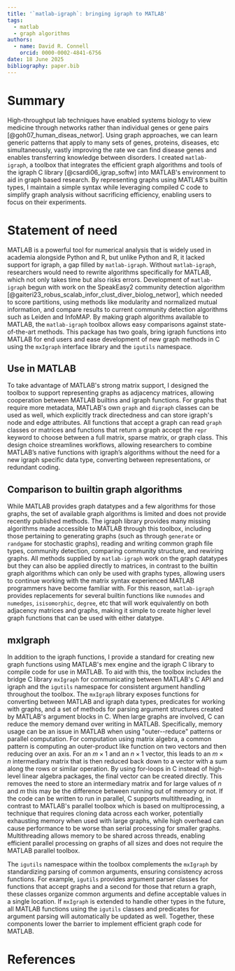 ```yaml
---
title: '`matlab-igraph`: bringing igraph to MATLAB'
tags:
  - matlab
  - graph algorithms
authors:
  - name: David R. Connell
    orcid: 0000-0002-4841-6756
date: 18 June 2025
bibliography: paper.bib
---
```


# Summary

High-throughput lab techniques have enabled systems biology to view medicine through networks rather than individual genes or gene pairs [@goh07_human_diseas_networ].
Using graph approaches, we can learn generic patterns that apply to many sets of genes, proteins, diseases, etc simultaneously, vastly improving the rate we can find disease genes and enables transferring knowledge between disorders.
I created `matlab-igraph`, a toolbox that integrates the efficient graph algorithms and tools of the igraph C library [@csardi06_igrap_softw] into MATLAB's environment to aid in graph based research.
By representing graphs using MATLAB's builtin types, I maintain a simple syntax while leveraging compiled C code to simplify graph analysis without sacrificing efficiency, enabling users to focus on their experiments.

# Statement of need

MATLAB is a powerful tool for numerical analysis that is widely used in academia alongside Python and R, but unlike Python and R, it lacked support for igraph, a gap filled by `matlab-igraph`.
Without `matlab-igraph`, researchers would need to rewrite algorithms specifically for MATLAB, which not only takes time but also risks errors.
Development of `matlab-igraph` begun with work on the SpeakEasy2 community detection algorithm [@gaiteri23_robus_scalab_infor_clust_diver_biolog_networ], which needed to score partitions, using methods like modularity and normalized mutual information, and compare results to current community detection algorithms such as Leiden and InfoMAP.
By making graph algorithms available to MATLAB, the `matlab-igraph` toolbox allows easy comparisons against state-of-the-art methods.
This package has two goals, bring igraph functions into MATLAB for end users and ease development of new graph methods in C using the `mxIgraph` interface library and the `igutils` namespace.

## Use in MATLAB

To take advantage of MATLAB's strong matrix support, I designed the toolbox to support representing graphs as adjacency matrices, allowing cooperation between MATLAB builtins and igraph functions.
For graphs that require more metadata, MATLAB's own `graph` and `digraph` classes can be used as well, which explicitly track directedness and can store igraph's node and edge attributes.
All functions that accept a graph can read `graph` classes or matrices and functions that return a graph accept the `repr` keyword to choose between a full matrix, sparse matrix, or graph class.
This design choice streamlines workflows, allowing researchers to combine MATLAB’s native functions with igraph’s algorithms without the need for a new igraph specific data type, converting between representations, or redundant coding.

## Comparison to builtin graph algorithms

While MATLAB provides graph datatypes and a few algorithms for those graphs, the set of available graph algorithms is limited and does not provide recently published methods.
The igraph library provides many missing algorithms made accessible to MATLAB through this toolbox, including those pertaining to generating graphs (such as through `generate` or `randgame` for stochastic graphs), reading and writing common graph file types, community detection, comparing community structure, and rewiring graphs.
All methods supplied by `matlab-igraph` work on the graph datatypes but they can also be applied directly to matrices, in contrast to the builtin graph algorithms which can only be used with graphs types, allowing users to continue working with the matrix syntax experienced MATLAB programmers have become familiar with.
For this reason, `matlab-igraph` provides replacements for several builtin functions like `numnodes` and `numedges`, `isisomorphic`, `degree`, etc that will work equivalently on both adjacency matrices and graphs, making it simple to create higher level graph functions that can be used with either datatype.

## mxIgraph

In addition to the igraph functions, I provide a standard for creating new graph functions using MATLAB's mex engine and the igraph C library to compile code for use in MATLAB.
To aid with this, the toolbox includes the bridge C library `mxIgraph` for communicating between MATLAB's C API and igraph and the `igutils` namespace for consistent argument handling throughout the toolbox.
The `mxIgraph` library exposes functions for converting between MATLAB and igraph data types, predicates for working with graphs, and a set of methods for parsing argument structures created by MATLAB's argument blocks in C.
When large graphs are involved, C can reduce the memory demand over writing in MATLAB.
Specifically, memory usage can be an issue in MATLAB when using "outer--reduce" patterns or parallel computation.
For computation using matrix algebra, a common pattern is computing an outer-product like function on two vectors and then reducing over an axis.
For an $m \times{} 1$ and an $n \times{} 1$ vector, this leads to an $m \times n$ intermediary matrix that is then reduced back down to a vector with a sum along the rows or similar operation.
By using for-loops in C instead of high-level linear algebra packages, the final vector can be created directly.
This removes the need to store an intermediary matrix and for large values of $n$ and $m$ this may be the difference between running out of memory or not.
If the code can be written to run in parallel, C supports multithreading, in contrast to MATLAB's parallel toolbox which is based on multiprocessing, a technique that requires cloning data across each worker, potentially exhausting memory when used with large graphs, while high overhead can cause performance to be worse than serial processing for smaller graphs.
Multithreading allows memory to be shared across threads, enabling efficient parallel processing on graphs of all sizes and does not require the MATLAB parallel toolbox.

The `igutils` namespace within the toolbox complements the `mxIgraph` by standardizing parsing of common arguments, ensuring consistency across functions.
For example, `igutils` provides argument parser classes for functions that accept graphs and a second for those that return a graph, these classes organize common arguments and define acceptable values in a single location.
If `mxIgraph` is extended to handle other types in the future, all MATLAB functions using the `igutils` classes and predicates for argument parsing will automatically be updated as well. Together, these components lower the barrier to implement efficient graph code for MATLAB.

# References
